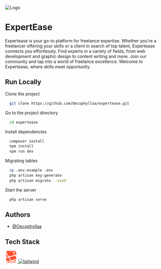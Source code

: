 
![Logo](https://i.ibb.co/TRsfBYj/expertease-ijo-p02.png)


# ExpertEase

Expertease is your go-to platform for freelance expertise. Whether you're a freelancer offering your skills or a client in search of top talent, Expertease connects you effortlessly. Find experts in a variety of fields, from web development and graphic design to content writing and more. Join our community and tap into a world of freelance excellence. Welcome to Expertease, where skills meet opportunity.


## Run Locally

Clone the project

```bash
  git clone https://github.com/Oecophyllaa/expertease.git
```

Go to the project directory

```bash
  cd expertease
```

Install dependencies

```bash
  composer install
  npm install
  npm run dev
```

Migrating tables

```bash
  cp .env.example .env
  php artisan key:generate
  php artisan migrate --seed
```

Start the server

```bash
  php artisan serve
```


## Authors

- [@Oecophyllaa](https://www.github.com/Oecophyllaa)


## Tech Stack

<p align="left">
<a href="https://laravel.com/" target="_blank" rel="noreferrer"> <img src="https://raw.githubusercontent.com/devicons/devicon/master/icons/laravel/laravel-plain-wordmark.svg" alt="laravel" width="40" height="40"/> </a> 
<a href="https://tailwindcss.com/" target="_blank" rel="noreferrer"> <img src="https://www.vectorlogo.zone/logos/tailwindcss/tailwindcss-icon.svg" alt="tailwind" width="40" height="40"/> </a>
</p>
